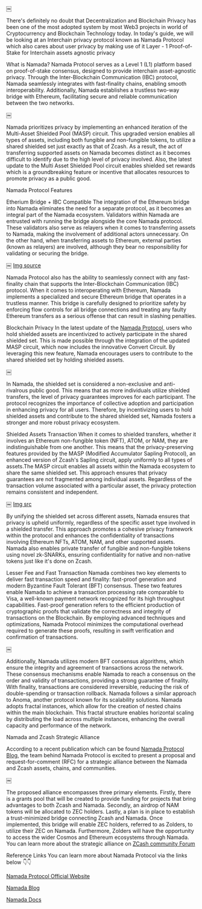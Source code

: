 
￼

There's definitely no doubt that Decentralization and Blockchain Privacy has been one of the most adopted system by most Web3 projects in world of Cryptocurrency and Blockchain Technology today. In today's guide, we will be looking at an Interchain privacy protocol known as Namada Protocol which also cares about user privacy by making use of it Layer - 1 Proof-of-Stake for Interchain assets agnostic privacy 

What is Namada?
Namada Protocol serves as a Level 1 (L1) platform based on proof-of-stake consensus, designed to provide interchain asset-agnostic privacy. Through the Inter-Blockchain Communication (IBC) protocol, Namada seamlessly integrates with fast-finality chains, enabling smooth interoperability. Additionally, Namada establishes a trustless two-way bridge with Ethereum, facilitating secure and reliable communication between the two networks.


￼

Namada prioritizes privacy by implementing an enhanced iteration of the Multi-Asset Shielded Pool (MASP) circuit. This upgraded version enables all types of assets, including both fungible and non-fungible tokens, to utilize a shared shielded set just exactly as that of Zcash. As a result, the act of transferring supported assets on Namada becomes distinct as it becomes difficult to identify due to the high level of privacy involved. Also, the latest update to the Multi Asset Shielded Pool circuit enables shielded set rewards which is a groundbreaking feature or incentive that allocates resources to promote privacy as a public good.

Namada Protocol Features 

Etherium Bridge + IBC Compatible 
The integration of the Ethereum bridge into Namada eliminates the need for a separate protocol, as it becomes an integral part of the Namada ecosystem. Validators within Namada are entrusted with running the bridge alongside the core Namada protocol. These validators also serve as relayers when it comes to transferring assets to Namada, making the involvement of additional actors unnecessary. On the other hand, when transferring assets to Ethereum, external parties (known as relayers) are involved, although they bear no responsibility for validating or securing the bridge.


￼
[Img source](https://blog.namada.net/the-namada-ethereum-bridge/) 

Namada Protocol also has the ability to seamlessly connect with any fast-finality chain that supports the Inter-Blockchain Communication (IBC) protocol. When it comes to interoperating with Ethereum, Namada implements a specialized and secure Ethereum bridge that operates in a trustless manner. This bridge is carefully designed to prioritize safety by enforcing flow controls for all bridge connections and treating any faulty Ethereum transfers as a serious offense that can result in slashing penalties.

Blockchain Privacy 
In the latest update of the [Namada Protocol](https://blog.namada.net/what-is-namada/), users who hold shielded assets are incentivized to actively participate in the shared shielded set. This is made possible through the integration of the updated MASP circuit, which now includes the innovative Convert Circuit. By leveraging this new feature, Namada encourages users to contribute to the shared shielded set by holding shielded assets.

￼

In Namada, the shielded set is considered a non-exclusive and anti-rivalrous public good. This means that as more individuals utilize shielded transfers, the level of privacy guarantees improves for each participant. The protocol recognizes the importance of collective adoption and participation in enhancing privacy for all users. Therefore, by incentivizing users to hold shielded assets and contribute to the shared shielded set, Namada fosters a stronger and more robust privacy ecosystem.


Shielded Assets Transaction
When it comes to shielded transfers, whether it involves an Ethereum non-fungible token (NFT), ATOM, or NAM, they are indistinguishable from one another. This means that the privacy-preserving features provided by the MASP (Modified Accumulator Sapling Protocol), an enhanced version of Zcash's Sapling circuit, apply uniformly to all types of assets.The MASP circuit enables all assets within the Namada ecosystem to share the same shielded set. This approach ensures that privacy guarantees are not fragmented among individual assets. Regardless of the transaction volume associated with a particular asset, the privacy protection remains consistent and independent.


￼
[Img src](https://blog.namada.net/introducing-namada-interchain-asset-agnostic-privacy/) 

By unifying the shielded set across different assets, Namada ensures that privacy is upheld uniformly, regardless of the specific asset type involved in a shielded transfer. This approach promotes a cohesive privacy framework within the protocol and enhances the confidentiality of transactions involving Ethereum NFTs, ATOM, NAM, and other supported assets. Namada also enables private transfer of fungible and non-fungible tokens using novel zk-SNARKs, ensuring confidentiality for native and non-native tokens just like it's done on Zcash.


Lesser Fee and Fast Transaction 
Namada combines two key elements to deliver fast transaction speed and finality: fast-proof generation and modern Byzantine Fault Tolerant (BFT) consensus. These two features enable Namada to achieve a transaction processing rate comparable to Visa, a well-known payment network recognized for its high throughput capabilities. 
Fast-proof generation refers to the efficient production of cryptographic proofs that validate the correctness and integrity of transactions on the Blockchain. By employing advanced techniques and optimizations, Namada Protocol minimizes the computational overhead required to generate these proofs, resulting in swift verification and confirmation of transactions.


￼

Additionally, Namada utilizes modern BFT consensus algorithms, which ensure the integrity and agreement of transactions across the network. These consensus mechanisms enable Namada to reach a consensus on the order and validity of transactions, providing a strong guarantee of finality. With finality, transactions are considered irreversible, reducing the risk of double-spending or transaction rollback. Namada follows a similar approach to Anoma, another protocol known for its scalability solutions. Namada adopts fractal instances, which allow for the creation of nested chains within the main blockchain. This fractal structure enables horizontal scaling by distributing the load across multiple instances, enhancing the overall capacity and performance of the network.



Namada and Zcash Strategic Alliance

According to a recent publication which can be found [Namada Protocol Blog](https://blog.namada.net/rfc-proposal-for-a-strategic-alliance-between-namada-and-zcash/), the team behind Namada Protocol is excited to present a proposal and request-for-comment (RFC) for a strategic alliance between the Namada and Zcash assets, chains, and communities.


￼

The proposed alliance encompasses three primary elements. Firstly, there is a grants pool that will be created to provide funding for projects that bring advantages to both Zcash and Namada. Secondly, an airdrop of NAM tokens will be allocated to ZEC holders. Lastly, a plan is in place to establish a trust-minimized bridge connecting Zcash and Namada. Once implemented, this bridge will enable ZEC holders, referred to as Zolders, to utilize their ZEC on Namada. Furthermore, Zolders will have the opportunity to access the wider Cosmos and Ethereum ecosystems through Namada. You can learn more about the strategic alliance on [ZCash community Forum](https://forum.zcashcommunity.com/t/rfc-proposal-for-a-strategic-alliance-between-namada-and-zcash/44372) 



Reference Links 
You can learn more about Namada Protocol via the links below 👇👇

[Namada Protocol Official Website](https://namada.net/) 

[Namada Blog](https://blog.namada.net/) 

[Namada Docs](https://docs.namada.net/) 




